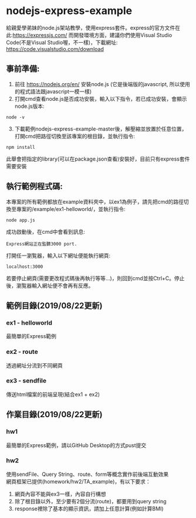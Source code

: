 # nodejs-express-example
給親愛學弟妹的node.js架站教學，使用express套件。express的官方文件在此:https://expressjs.com/
而開發環境方面，建議你們使用Visual Studio Code(不是Visual Studio喔，不一樣)，下載網址: https://code.visualstudio.com/download

## 事前準備:
1. 前往 https://nodejs.org/en/ 安裝node.js 
  (它是後端版的javascript, 所以使用的程式語法跟javascript一模一樣)
2. 打開cmd查看node.js是否成功安裝，輸入以下指令，若已成功安裝，會顯示node.js版本:
```
node -v
```
3. 下載範例nodejs-express-example-master後，解壓縮並放置於任意位置，打開cmd把路徑切換至該專案的根目錄，並執行指令:
```
npm install
```
此舉會把指定的library(可以在package.json查看)安裝好，目前只有express套件需要安裝

## 執行範例程式碼:
本專案的所有範例都放在example資料夾中，以ex1為例子，請先把cmd的路徑切換至專案的/example/ex1-helloworld/，並執行指令:
```
node app.js
```
成功啟動後，在cmd中會看到訊息:
```
Express網站正在監聽3000 port.
```
打開任一瀏覧器，輸入以下網址便能執行網頁:
```
localhost:3000
```

若要停止網頁(需要更改程式碼後再執行等等...)，則回到cmd並按Ctrl+C。停止後，瀏覧器輸入網址便不會再有反應。

## 範例目錄(2019/08/22更新)
### ex1 - helloworld
最簡單的Express範例
### ex2 - route
透過網址分流到不同網頁
### ex3 - sendfile
傳送html檔案的前端呈現(結合ex1 + ex2)

## 作業目錄(2019/08/22更新)
### hw1
最簡單的Express範例，請以GitHub Desktop的方式pust提交
### hw2
使用sendFile、Query String、route、form等概念實作前後端互動效果  
網頁框架已提供(homework/hw2/TA_example)，有以下要求：  
1. 網頁內容不能與ex3一樣，內容自行構想
2. 除了根目錄以外，至少要有2個分流(route)，都要用到query string
3. response裡除了基本的顯示資訊，請加上任意計算(例如計算BMI)
